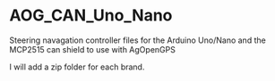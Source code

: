 # AOG_CAN_Uno_Nano
Steering navagation controller files for the Arduino Uno/Nano and the MCP2515 can shield to use with AgOpenGPS

I will add a zip folder for each brand.
